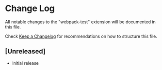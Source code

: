 # Change Log

All notable changes to the "webpack-test" extension will be documented in this file.

Check [Keep a Changelog](http://keepachangelog.com/) for recommendations on how to structure this file.

## [Unreleased]

- Initial release
